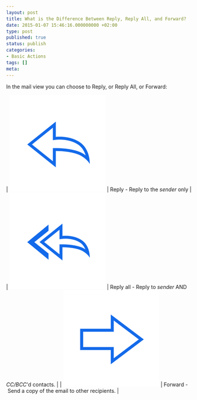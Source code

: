 ```yaml
---
layout: post
title: What is the Difference Between Reply, Reply All, and Forward?
date: 2015-01-07 15:46:16.000000000 +02:00
type: post
published: true
status: publish
categories:
- Basic Actions
tags: []
meta:
---
```


In the mail view you can choose to Reply, or Reply All, or Forward:

| ![](/assets/ic_action_wear_reply.png) | Reply - Reply to the *sender* only |
| ![](/assets/ic_action_reply_all.png) | Reply all - Reply to *sender* AND *CC/BCC*'d contacts. |
| ![](/assets/ic_action_forward.png) | Forward - Send a copy of the email to other recipients. |
